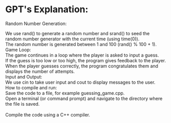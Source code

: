 # GPT's Explanation:
Random Number Generation:

We use rand() to generate a random number and srand() to seed the random number generator with the current time (using time(0)).\
The random number is generated between 1 and 100 (rand() % 100 + 1).\
Game Loop:
\
The game continues in a loop where the player is asked to input a guess.\
If the guess is too low or too high, the program gives feedback to the player.\
When the player guesses correctly, the program congratulates them and displays the number of attempts.\
Input and Output:
\
We use cin to take user input and cout to display messages to the user.\
How to compile and run:\
Save the code to a file, for example guessing_game.cpp.
\
Open a terminal (or command prompt) and navigate to the directory where the file is saved.\
\
Compile the code using a C++ compiler.
